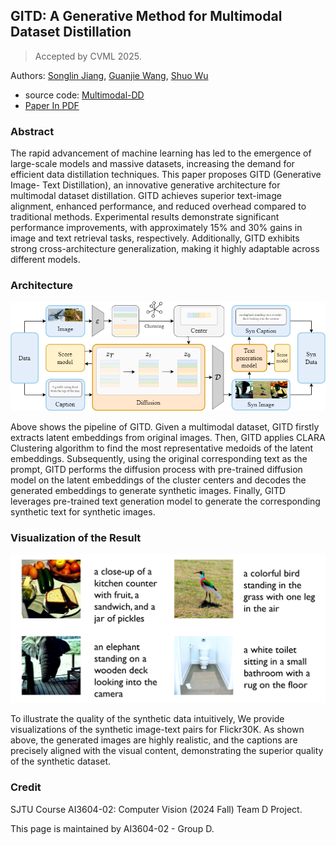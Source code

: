 ## GITD: A Generative Method for Multimodal Dataset Distillation

> Accepted by CVML 2025.

Authors: [Songlin Jiang](https://github.com/clorf6),  [Guanjie Wang](https://github.com/Irfnfnkemed), [Shuo Wu](https://github.com/xunying123)

- source code: [Multimodal-DD](https://github.com/clorf6/Multimodal-DD)
- [Paper In PDF](GITD.pdf)

### Abstract

The rapid advancement of machine learning has led to the emergence of large-scale models and massive datasets, increasing the demand for efficient data distillation techniques. This paper proposes GITD (Generative Image- Text Distillation), an innovative generative architecture for multimodal dataset distillation. GITD achieves superior text-image alignment, enhanced performance, and reduced overhead compared to traditional methods. Experimental results demonstrate significant performance improvements, with approximately 15% and 30% gains in image and text retrieval tasks, respectively. Additionally, GITD exhibits strong cross-architecture generalization, making it highly adaptable across different models.

### Architecture

![](pipeline.png)

Above shows the pipeline of GITD. Given a multimodal dataset, GITD firstly extracts latent embeddings from original images. Then, GITD applies CLARA Clustering algorithm to find the most representative medoids of the latent embeddings. Subsequently, using the original corresponding text as the prompt, GITD performs the diffusion process with pre-trained diffusion model on the latent embeddings of the cluster centers and decodes the generated embeddings to generate synthetic images. Finally, GITD leverages pre-trained text generation model to generate the corresponding synthetic text for synthetic images.

### Visualization of the Result

![](result.png)

To illustrate the quality of the synthetic data intuitively, We provide visualizations of the synthetic image-text pairs for Flickr30K. As shown above, the generated images are highly realistic, and the captions are precisely aligned with the visual content, demonstrating the superior quality of the synthetic dataset.

### Credit

SJTU Course AI3604-02: Computer Vision (2024 Fall) Team D Project.

This page is maintained by AI3604-02 - Group D.
